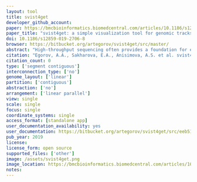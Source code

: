 ```yaml
---
layout: tool 
title: svist4get
developer_github_account: 
paper: https://bmcbioinformatics.biomedcentral.com/articles/10.1186/s12859-019-2706-8
paper_title: "svist4get: a simple visualization tool for genomic tracks from sequencing experiments"
doi: 10.1186/s12859-019-2706-8
browser: https://bitbucket.org/artegorov/svist4get/src/master/
abstract: "High-throughput sequencing often provides a foundation for experimental analyses in the life sciences. For many such methods, an intermediate layer of bioinformatics data analysis is the genomic signal track constructed by short read mapping to a particular genome assembly. There are many software tools to visualize genomic tracks in a web browser or with a stand-alone graphical user interface. However, there are only few command-line applications suitable for automated usage or production of publication-ready visualizations."
citation: "Egorov, A.A., Sakharova, E.A., Anisimova, A.S. et al. svist4get: a simple visualization tool for genomic tracks from sequencing experiments. BMC Bioinformatics 20, 113 (2019). https://doi.org/10.1186/s12859-019-2706-8"
citation_count: 0
type: ['segment contiguous']
interconnection_type: ['no']
genome_layout: ['linear']
partition: ['contiguous']
abstraction: ['no']
arrangement: ['linear parallel']
view: single
scale: single
focus: single
coordinate_systems: single
access_format: [standalone app]
user_documentation_availability: yes
user_documentation: https://bitbucket.org/artegorov/svist4get/src/eeb5151f49c31fa887dbfc168320c63d66a17334/docs/QSGUIDE.md
pub_year: 2019
license: 
license_form: open source
supported_files: ['other']
image: /assets/svist4get.png
image_location: https://bmcbioinformatics.biomedcentral.com/articles/10.1186/s12859-019-2706-8/figures/1
notes: 
---
```

